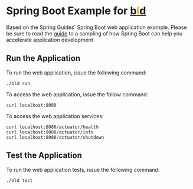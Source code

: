 # Spring Boot Example for [b<span style="color:orange">l</span>d](https://rife2.com/bld)

Based on the Spring Guides' Spring Boot web application example. Please be sure to read the [guide](https://github.com/spring-guides/gs-spring-boot) to a sampling of how Spring Boot can help you accelerate application development 

## Run the Application

To run the web application, issue the following command:

```
./bld run
```

To access the web application, issue the follow command:

```
curl localhost:8080
```

To access the web application services:

```
curl localhost:8080/actuator/health
curl localhost:8080/actuator/info
curl localhost:8080/actuator/shutdown
```

## Test the Application

To run the web application tests, issue the following command:

```
./bld test
```